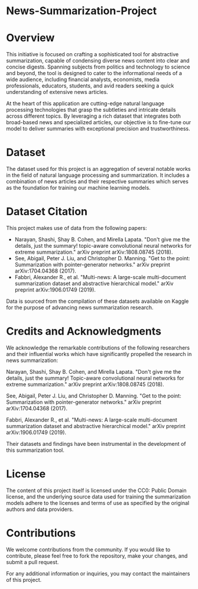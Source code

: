 # News-Summarization-Project

# Overview
This initiative is focused on crafting a sophisticated tool for abstractive summarization, capable of condensing diverse news content into clear and concise digests. Spanning subjects from politics and technology to science and beyond, the tool is designed to cater to the informational needs of a wide audience, including financial analysts, economists, media professionals, educators, students, and avid readers seeking a quick understanding of extensive news articles.

At the heart of this application are cutting-edge natural language processing technologies that grasp the subtleties and intricate details across different topics. By leveraging a rich dataset that integrates both broad-based news and specialized articles, our objective is to fine-tune our model to deliver summaries with exceptional precision and trustworthiness.

# Dataset
The dataset used for this project is an aggregation of several notable works in the field of natural language processing and summarization. It includes a combination of news articles and their respective summaries which serves as the foundation for training our machine learning models.

# Dataset Citation

This project makes use of data from the following papers:

- Narayan, Shashi, Shay B. Cohen, and Mirella Lapata. "Don't give me the details, just the summary! topic-aware convolutional neural networks for extreme summarization." arXiv preprint arXiv:1808.08745 (2018).
- See, Abigail, Peter J. Liu, and Christopher D. Manning. "Get to the point: Summarization with pointer-generator networks." arXiv preprint arXiv:1704.04368 (2017).
- Fabbri, Alexander R., et al. "Multi-news: A large-scale multi-document summarization dataset and abstractive hierarchical model." arXiv preprint arXiv:1906.01749 (2019).

Data is sourced from the compilation of these datasets available on Kaggle for the purpose of advancing news summarization research.

# Credits and Acknowledgments
We acknowledge the remarkable contributions of the following researchers and their influential works which have significantly propelled the research in news summarization:

Narayan, Shashi, Shay B. Cohen, and Mirella Lapata. "Don't give me the details, just the summary! Topic-aware convolutional neural networks for extreme summarization." arXiv preprint arXiv:1808.08745 (2018).

See, Abigail, Peter J. Liu, and Christopher D. Manning. "Get to the point: Summarization with pointer-generator networks." arXiv preprint arXiv:1704.04368 (2017).

Fabbri, Alexander R., et al. "Multi-news: A large-scale multi-document summarization dataset and abstractive hierarchical model." arXiv preprint arXiv:1906.01749 (2019).

Their datasets and findings have been instrumental in the development of this summarization tool.

# License
The content of this project itself is licensed under the CC0: Public Domain license, and the underlying source data used for training the summarization models adhere to the licenses and terms of use as specified by the original authors and data providers.

# Contributions
We welcome contributions from the community. If you would like to contribute, please feel free to fork the repository, make your changes, and submit a pull request.

For any additional information or inquiries, you may contact the maintainers of this project.

